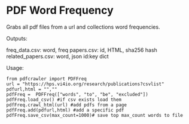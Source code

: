 # PDF  Word Frequency

Grabs all pdf files from a url and collections word frequencies.

Outputs:

freq_data.csv: word, freq 
papers.csv: id, HTML, sha256 hash
related_papers.csv: word, json id:key dict  

Usage:
```
from pdfcrawler import PDFFreq
url = "https://hps.vi4io.org/research/publications?csvlist"
pdfurl,html = "",""
pdfFreq =  PDFFreq(["words", "to", "be", "excluded"]) 
pdfFreq.load_csv() #if csv exists load them
pdfFreq.crawl_html(url) #add pdfs from a page
pdfFreq.add(pdfurl,html) #add a specific pdf 
pdfFreq.save_csv(max_count=1000)# save top max_count words to file
```


